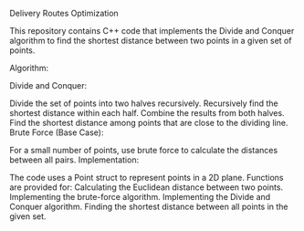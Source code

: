 Delivery Routes Optimization

This repository contains C++ code that implements the Divide and Conquer algorithm to find the shortest distance between two points in a given set of points.

Algorithm:

Divide and Conquer:

Divide the set of points into two halves recursively.
Recursively find the shortest distance within each half.
Combine the results from both halves.
Find the shortest distance among points that are close to the dividing line.
Brute Force (Base Case):

For a small number of points, use brute force to calculate the distances between all pairs.
Implementation:

The code uses a Point struct to represent points in a 2D plane.
Functions are provided for:
Calculating the Euclidean distance between two points.
Implementing the brute-force algorithm.
Implementing the Divide and Conquer algorithm.
Finding the shortest distance between all points in the given set.
